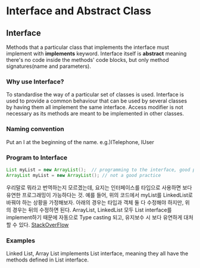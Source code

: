 # Interface and Abstract Class

## Interface
Methods that a particular class that implements the interface must implement with **implements** keyword. Interface itself is **abstract** meaning there's no code inside the methods' code blocks, but only method signatures(name and parameters). 

### Why use Interface?
To standardise the way of a particular set of classes is used. Interface is used to provide a common behaviour that can be used by several classes by having them all implement the same interface. Access modifier is not necessary as its methods are meant to be implemented in other classes.

### Naming convention
Put an I at the beginning of the name. e.g.)ITelephone, IUser

### Program to Interface
```java
List myList = new ArrayList();  // programming to the interface, good practice
ArrayList myList = new ArrayList(); // not a good practice
```
우리말로 뭐라고 번역하는지 모르겠는데, 요지는 인터페이스를 타입으로 사용하면 보다 유연한 프로그래밍이 가능하다는 것. 예를 들어, 위의 코드에서 myList를 LinkedList로 바꿔야 하는 상황을 가정해보자. 아래의 경우는 타입과 객체 둘 다 수정해야 하지만, 위의 경우는 뒤의 수정하면 된다. ArrayList, LinkedList 모두 List interface를 implement하기 때문에 자동으로 Type casting 되고, 유지보수 시 보다 유연하게 대처할 수 있다.
[StackOverFlow](https://stackoverflow.com/questions/383947/what-does-it-mean-to-program-to-an-interface)

### Examples
Linked List, Array List implements List interface, meaning they all have the methods defined in List interface.
